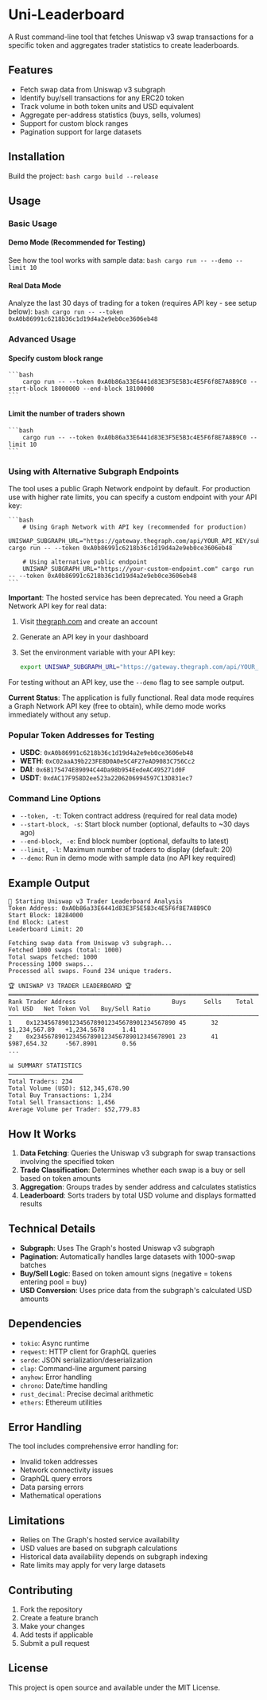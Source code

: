 # Uni-Leaderboard

A Rust command-line tool that fetches Uniswap v3 swap transactions for a specific token and aggregates trader statistics to create leaderboards.

## Features

- Fetch swap data from Uniswap v3 subgraph
- Identify buy/sell transactions for any ERC20 token
- Track volume in both token units and USD equivalent
- Aggregate per-address statistics (buys, sells, volumes)
- Support for custom block ranges
- Pagination support for large datasets

## Installation

Build the project:
    ```bash
        cargo build --release
    ```

## Usage

### Basic Usage

#### Demo Mode (Recommended for Testing)

See how the tool works with sample data:
    ```bash
        cargo run -- --demo --limit 10
    ```

#### Real Data Mode

Analyze the last 30 days of trading for a token (requires API key - see setup below):
    ```bash
        cargo run -- --token 0xA0b86991c6218b36c1d19d4a2e9eb0ce3606eb48
    ```

### Advanced Usage

#### Specify custom block range

    ```bash
        cargo run -- --token 0xA0b86a33E6441d83E3F5E5B3c4E5F6f8E7A8B9C0 --start-block 18000000 --end-block 18100000
    ```

#### Limit the number of traders shown

    ```bash
        cargo run -- --token 0xA0b86a33E6441d83E3F5E5B3c4E5F6f8E7A8B9C0 --limit 10
    ```

### Using with Alternative Subgraph Endpoints

The tool uses a public Graph Network endpoint by default. For production use with higher rate limits, you can specify a custom endpoint with your API key:

    ```bash
        # Using Graph Network with API key (recommended for production)
        UNISWAP_SUBGRAPH_URL="https://gateway.thegraph.com/api/YOUR_API_KEY/subgraphs/id/5zvR82QoaXYFyDEKLZ9t6v9adgnptxYpKpSbxtgVENFV" cargo run -- --token 0xA0b86991c6218b36c1d19d4a2e9eb0ce3606eb48

        # Using alternative public endpoint
        UNISWAP_SUBGRAPH_URL="https://your-custom-endpoint.com" cargo run -- --token 0xA0b86991c6218b36c1d19d4a2e9eb0ce3606eb48
    ```

**Important**: The hosted service has been deprecated. You need a Graph Network API key for real data:

1. Visit [thegraph.com](https://thegraph.com) and create an account
2. Generate an API key in your dashboard
3. Set the environment variable with your API key:

   ```bash
   export UNISWAP_SUBGRAPH_URL="https://gateway.thegraph.com/api/YOUR_API_KEY/subgraphs/id/5zvR82QoaXYFyDEKLZ9t6v9adgnptxYpKpSbxtgVENFV"
   ```

For testing without an API key, use the `--demo` flag to see sample output.

**Current Status**: The application is fully functional. Real data mode requires a Graph Network API key (free to obtain), while demo mode works immediately without any setup.

### Popular Token Addresses for Testing

- **USDC**: `0xA0b86991c6218b36c1d19d4a2e9eb0ce3606eb48`
- **WETH**: `0xC02aaA39b223FE8D0A0e5C4F27eAD9083C756Cc2`
- **DAI**: `0x6B175474E89094C44Da98b954EedeAC495271d0F`
- **USDT**: `0xdAC17F958D2ee523a2206206994597C13D831ec7`

### Command Line Options

- `--token, -t`: Token contract address (required for real data mode)
- `--start-block, -s`: Start block number (optional, defaults to ~30 days ago)
- `--end-block, -e`: End block number (optional, defaults to latest)
- `--limit, -l`: Maximum number of traders to display (default: 20)
- `--demo`: Run in demo mode with sample data (no API key required)

## Example Output

```
🚀 Starting Uniswap v3 Trader Leaderboard Analysis
Token Address: 0xA0b86a33E6441d83E3F5E5B3c4E5F6f8E7A8B9C0
Start Block: 18284000
End Block: Latest
Leaderboard Limit: 20

Fetching swap data from Uniswap v3 subgraph...
Fetched 1000 swaps (total: 1000)
Total swaps fetched: 1000
Processing 1000 swaps...
Processed all swaps. Found 234 unique traders.

🏆 UNISWAP V3 TRADER LEADERBOARD 🏆
═══════════════════════════════════════════════════════════════════════════════════════
Rank Trader Address                           Buys     Sells    Total Vol USD   Net Token Vol   Buy/Sell Ratio
─────────────────────────────────────────────────────────────────────────────────────────
1    0x1234567890123456789012345678901234567890 45       32       $1,234,567.89   +1,234.5678     1.41
2    0x2345678901234567890123456789012345678901 23       41       $987,654.32     -567.8901       0.56
...

📊 SUMMARY STATISTICS
─────────────────────
Total Traders: 234
Total Volume (USD): $12,345,678.90
Total Buy Transactions: 1,234
Total Sell Transactions: 1,456
Average Volume per Trader: $52,779.83
```

## How It Works

1. **Data Fetching**: Queries the Uniswap v3 subgraph for swap transactions involving the specified token
2. **Trade Classification**: Determines whether each swap is a buy or sell based on token amounts
3. **Aggregation**: Groups trades by sender address and calculates statistics
4. **Leaderboard**: Sorts traders by total USD volume and displays formatted results

## Technical Details

- **Subgraph**: Uses The Graph's hosted Uniswap v3 subgraph
- **Pagination**: Automatically handles large datasets with 1000-swap batches
- **Buy/Sell Logic**: Based on token amount signs (negative = tokens entering pool = buy)
- **USD Conversion**: Uses price data from the subgraph's calculated USD amounts

## Dependencies

- `tokio`: Async runtime
- `reqwest`: HTTP client for GraphQL queries
- `serde`: JSON serialization/deserialization
- `clap`: Command-line argument parsing
- `anyhow`: Error handling
- `chrono`: Date/time handling
- `rust_decimal`: Precise decimal arithmetic
- `ethers`: Ethereum utilities

## Error Handling

The tool includes comprehensive error handling for:

- Invalid token addresses
- Network connectivity issues
- GraphQL query errors
- Data parsing errors
- Mathematical operations

## Limitations

- Relies on The Graph's hosted service availability
- USD values are based on subgraph calculations
- Historical data availability depends on subgraph indexing
- Rate limits may apply for very large datasets

## Contributing

1. Fork the repository
2. Create a feature branch
3. Make your changes
4. Add tests if applicable
5. Submit a pull request

## License

This project is open source and available under the MIT License.
